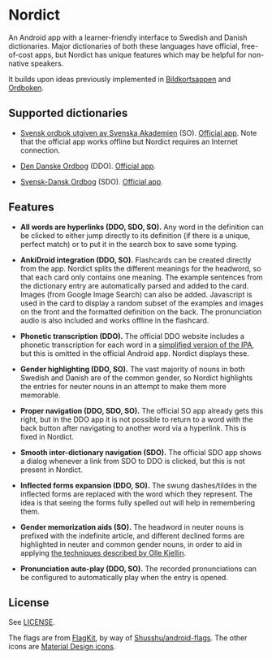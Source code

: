 # Nordict

An Android app with a learner-friendly interface to Swedish and Danish
dictionaries.  Major dictionaries of both these languages have official,
free-of-cost apps, but Nordict has unique features which may be helpful for
non-native speakers.

It builds upon ideas previously implemented in
[Bildkortsappen](https://github.com/vitkyrka/bildkortsappen) and
[Ordboken](https://github.com/vitkyrka/ordboken).

## Supported dictionaries

- [Svensk ordbok utgiven av Svenska Akademien](https://svenska.se/so/) (SO).
  [Official
  app](https://play.google.com/store/apps/details?id=se.svenskaakademien.so16).
  Note that the official app works offline but Nordict requires an Internet
  connection.

- [Den Danske Ordbog](https://ordnet.dk/ddo) (DDO).  [Official
  app](https://play.google.com/store/apps/details?id=dk.dsl.ordnet.ddo).

- [Svensk-Dansk Ordbog](https://sdo.dsl.dk/) (SDO).  [Official
  app](https://play.google.com/store/apps/details?id=dk.dsl.ordnet.sdo).

## Features

* **All words are hyperlinks (DDO, SDO, SO).** Any word in the definition can
  be clicked to either jump directly to its definition (if there is a unique,
  perfect match) or to put it in the search box to save some typing.

* **AnkiDroid integration (DDO, SO).** Flashcards can be created directly from
  the app.  Nordict splits the different meanings for the headword, so that
  each card only contains one meaning.  The example sentences from the
  dictionary entry are automatically parsed and added to the card.  Images
  (from Google Image Search) can also be added.  Javascript is used in the card
  to display a random subset of the examples and images on the front and the
  formatted definition on the back.  The pronunciation audio is also included
  and works offline in the flashcard.

* **Phonetic transcription (DDO).** The official DDO website includes a
  phonetic transcription for each word in a [simplified version of the
  IPA](https://ordnet.dk/ddo/artiklernes-opbygning/udtale), but this is omitted
  in the official Android app.  Nordict displays these.

* **Gender highlighting (DDO, SO).**  The vast majority of nouns in both
  Swedish and Danish are of the common gender, so Nordict highlights the
  entries for neuter nouns in an attempt to make them more memorable.

* **Proper navigation (DDO, SDO, SO).**  The official SO app already gets this
  right, but in the DDO app it is not possible to return to a word with the
  back button after navigating to another word via a hyperlink.  This is fixed
  in Nordict.

* **Smooth inter-dictionary navigation (SDO).**  The official SDO app shows a
  dialog whenever a link from SDO to DDO is clicked, but this is not present in
  Nordict.

* **Inflected forms expansion (DDO, SO).**  The swung dashes/tildes in the
  inflected forms are replaced with the word which they represent.  The idea is
  that seeing the forms fully spelled out will help in remembering them.

* **Gender memorization aids (SO).**  The headword in neuter nouns is prefixed
  with the indefinite article, and different declined forms are highlighted in
  neuter and common gender nouns, in order to aid in applying [the techniques
  described by Olle Kjellin](https://bit.ly/EN-ETT-in-Swedish).

* **Pronunciation auto-play (DDO, SO).**  The recorded pronunciations can be
  configured to automatically play when the entry is opened.

## License

See [LICENSE](LICENSE).

The flags are from [FlagKit](https://github.com/madebybowtie/FlagKit), by way
of [Shusshu/android-flags](https://github.com/Shusshu/android-flags).  The
other icons are [Material Design
icons](https://github.com/google/material-design-icons).
